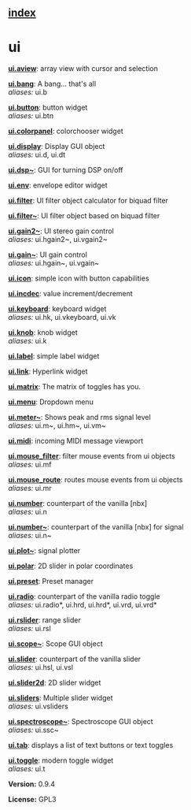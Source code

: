 [index](index.html) 
---

# ui




[**ui.aview**](ui.aview.html): array view with cursor and selection 

[**ui.bang**](ui.bang.html): A bang... that&#39;s all <br>
_aliases:_ ui.b


[**ui.button**](ui.button.html): button widget <br>
_aliases:_ ui.btn


[**ui.colorpanel**](ui.colorpanel.html): colorchooser widget 

[**ui.display**](ui.display.html): Display GUI object <br>
_aliases:_ ui.d, ui.dt


[**ui.dsp~**](ui.dsp~.html): GUI for turning DSP on/off 

[**ui.env**](ui.env.html): envelope editor widget 

[**ui.filter**](ui.filter.html): UI filter object calculator for biquad filter 

[**ui.filter~**](ui.filter~.html): UI filter object based on biquad filter 

[**ui.gain2~**](ui.gain2~.html): UI stereo gain control <br>
_aliases:_ ui.hgain2~, ui.vgain2~


[**ui.gain~**](ui.gain~.html): UI gain control <br>
_aliases:_ ui.hgain~, ui.vgain~


[**ui.icon**](ui.icon.html): simple icon with button capabilities 

[**ui.incdec**](ui.incdec.html): value increment/decrement 

[**ui.keyboard**](ui.keyboard.html): keyboard widget <br>
_aliases:_ ui.hk, ui.vkeyboard, ui.vk


[**ui.knob**](ui.knob.html): knob widget <br>
_aliases:_ ui.k


[**ui.label**](ui.label.html): simple label widget 

[**ui.link**](ui.link.html): Hyperlink widget 

[**ui.matrix**](ui.matrix.html): The matrix of toggles has you. 

[**ui.menu**](ui.menu.html): Dropdown menu 

[**ui.meter~**](ui.meter~.html): Shows peak and rms signal level <br>
_aliases:_ ui.m~, ui.hm~, ui.vm~


[**ui.midi**](ui.midi.html): incoming MIDI message viewport 

[**ui.mouse_filter**](ui.mouse_filter.html): filter mouse events from ui objects <br>
_aliases:_ ui.mf


[**ui.mouse_route**](ui.mouse_route.html): routes mouse events from ui objects <br>
_aliases:_ ui.mr


[**ui.number**](ui.number.html): counterpart of the vanilla [nbx] <br>
_aliases:_ ui.n


[**ui.number~**](ui.number~.html): counterpart of the vanilla [nbx] for signal <br>
_aliases:_ ui.n~


[**ui.plot~**](ui.plot~.html): signal plotter 

[**ui.polar**](ui.polar.html): 2D slider in polar coordinates 

[**ui.preset**](ui.preset.html): Preset manager 

[**ui.radio**](ui.radio.html): counterpart of the vanilla radio toggle <br>
_aliases:_ ui.radio*, ui.hrd, ui.hrd*, ui.vrd, ui.vrd*


[**ui.rslider**](ui.rslider.html): range slider <br>
_aliases:_ ui.rsl


[**ui.scope~**](ui.scope~.html): Scope GUI object 

[**ui.slider**](ui.slider.html): counterpart of the vanilla slider <br>
_aliases:_ ui.hsl, ui.vsl


[**ui.slider2d**](ui.slider2d.html): 2D slider widget 

[**ui.sliders**](ui.sliders.html): Multiple slider widget <br>
_aliases:_ ui.vsliders


[**ui.spectroscope~**](ui.spectroscope~.html): Spectroscope GUI object <br>
_aliases:_ ui.ssc~


[**ui.tab**](ui.tab.html): displays a list of text buttons or text toggles 

[**ui.toggle**](ui.toggle.html): modern toggle widget <br>
_aliases:_ ui.t



**Version:** 0.9.4

**License:** GPL3
